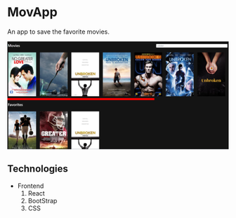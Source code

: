 # MovApp

An app to save the favorite movies.

![MovApp image](images/MovApp.png)

## Technologies

- Frontend
    1. React
    2. BootStrap
    3. CSS